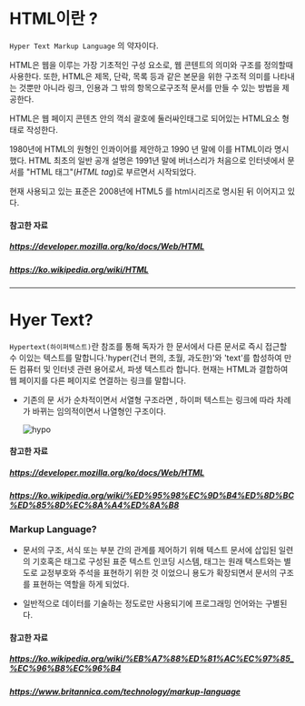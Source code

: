 # HTML이란 ?

`Hyper Text Markup Language` 의 약자이다. 

HTML은 웹을 이루는 가장 기초적인 구성 요소로, 웹 콘텐트의 의미와 구조를 정의할때 사용한다. 또한, HTML은 제목, 단락, 목록 등과 같은 본문을 위한 구조적 의미를 나타내는 것뿐만 아니라 링크, 인용과 그 밖의 항목으로구조적 문서를 만들 수 있는 방법을 제공한다.

HTML은 웹 페이지 콘텐츠 안의 꺽쇠 괄호에 둘러싸인태그로 되어있는 HTML요소 형태로 작성한다. 

1980년에 HTML의 원형인 인콰이어를 제안하고 1990 년 말에 이를 HTML이라 명시했다. HTML 최초의 일반 공개 설명은 1991년 말에 버너스리가 처음으로 인터넷에서 문서를 "HTML 태그"(*HTML tag*)로 부르면서 시작되었다.

현재 사용되고 있는 표준은 2008년에 HTML5 를 html시리즈로 명시된 뒤 이어지고 있다. 

#### 참고한 자료 

##### https://developer.mozilla.org/ko/docs/Web/HTML

##### https://ko.wikipedia.org/wiki/HTML

---------------

# Hyer Text?

`Hypertext(하이퍼텍스트)`란 참조를 통해 독자가 한 문서에서 다른 문서로 즉시 접근할 수 이있는 텍스트를 말합니다.'hyper(건너 편의, 초월, 과도한)'와 'text'를 합성하여 만든 컴퓨터 및 인터넷 관련 용어로서, 파생 텍스트라 합니다. 현재는 HTML과 결합하여 웹 페이지를 다른 페이지로 연결하는 링크를 말합니다. 

* 기존의 문 서가 순차적이면서 서열형 구조라면 , 하이퍼 텍스트는 링크에 따라 차례가 바뀌는 임의적이면서 나열형인 구조이다. 

  ![hypo](https://upload.wikimedia.org/wikipedia/commons/thumb/4/41/Sistema_hipertextual.jpg/220px-Sistema_hipertextual.jpg)

  

#### 참고한 자료 

##### https://developer.mozilla.org/ko/docs/Web/HTML

##### https://ko.wikipedia.org/wiki/%ED%95%98%EC%9D%B4%ED%8D%BC%ED%85%8D%EC%8A%A4%ED%8A%B8

### Markup Language? 

* 문서의 구조, 서식 또는 부분 간의 관계를 제어하기 위해 텍스트 문서에 삽입된 일련의 기호혹은 태그로 구성된 표준 텍스트 인코딩 시스템, 태그는 원래 택스트와는 별도로 교정부호와 주석을 표현하기 위한 것 이었으니 용도가 확장되면서 문서의 구조를 표현하는 역할을 하게 되었다.

+ 일반적으로 데이터를 기술하는 정도로만 사용되기에 프로그래밍 언어와는 구별된다. 

#### 참고한 자료 

##### https://ko.wikipedia.org/wiki/%EB%A7%88%ED%81%AC%EC%97%85_%EC%96%B8%EC%96%B4

##### https://www.britannica.com/technology/markup-language





